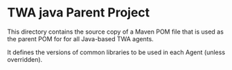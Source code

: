 # TWA java Parent Project

This directory contains the source copy of a Maven POM file that is used as the parent POM for for all Java-based TWA agents.

It defines the versions of common libraries to be used in each Agent (unless overridden).
